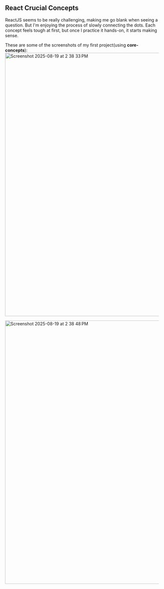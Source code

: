 ## React Crucial Concepts

ReactJS seems to be really challenging, making me go blank when seeing a question.
But I'm enjoying the process of slowly connecting the dots. 
Each concept feels tough at first, but once I practice it hands-on, it starts making sense.


These are some of the screenshots of my first project(using **core-concepts**):
<img width="1660" height="860" alt="Screenshot 2025-08-19 at 2 38 33 PM" src="https://github.com/user-attachments/assets/0268c777-67b2-43d3-aa49-2eb7e14357e9" />

<img width="1660" height="860" alt="Screenshot 2025-08-19 at 2 38 48 PM" src="https://github.com/user-attachments/assets/64269f2e-bf32-4278-86da-e1e9fbf8f5c8" />
